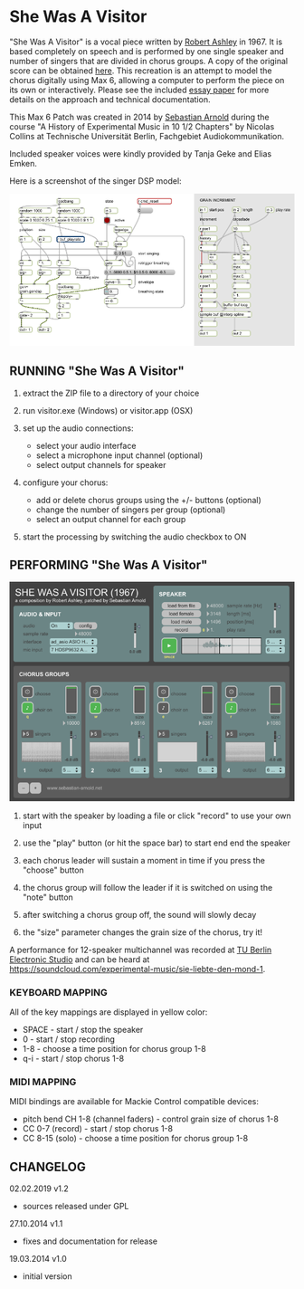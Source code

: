# She Was A Visitor

"She Was A Visitor" is a vocal piece written by [Robert Ashley](https://en.wikipedia.org/wiki/Robert_Ashley) in 1967. It is based completely on speech and is performed by one single speaker and number of singers that are divided in chorus groups. A copy of the original score can be obtained [here](http://www.worldcat.org/oclc/678777368). This recreation is an attempt to model the chorus digitally using Max 6, allowing a computer to perform the piece on its own or interactively. Please see the included [essay paper](doc/She-Was-A-Visitor-recreation.pdf) for more details on the approach and technical documentation.

This Max 6 Patch was created in 2014 by [Sebastian Arnold](http://blog.sebastian-arnold.net/2014/10/she-was-a-visitor/) during the course "A History of Experimental Music in 10 1/2 Chapters" by Nicolas Collins at Technische Universität Berlin, Fachgebiet Audiokommunikation.

Included speaker voices were kindly provided by Tanja Geke and Elias Emken.

Here is a screenshot of the singer DSP model:

<p align="center"><img src="doc/singer.png"></p>


## RUNNING "She Was A Visitor"

1. extract the ZIP file to a directory of your choice

2. run visitor.exe (Windows) or visitor.app (OSX)

3. set up the audio connections:
   - select your audio interface
   - select a microphone input channel (optional)
   - select output channels for speaker

4. configure your chorus:
   - add or delete chorus groups using the +/- buttons (optional)
   - change the number of singers per group (optional)
   - select an output channel for each group

5. start the processing by switching the audio checkbox to ON


## PERFORMING "She Was A Visitor"

<p align="center"><img src="doc/screenshot.png"></p>

1. start with the speaker by loading a file or click "record" to use your own input

2. use the "play" button (or hit the space bar) to start end end the speaker

3. each chorus leader will sustain a moment in time if you press the "choose" button

4. the chorus group will follow the leader if it is switched on using the "note" button

5. after switching a chorus group off, the sound will slowly decay

6. the "size" parameter changes the grain size of the chorus, try it!

A performance for 12-speaker multichannel was recorded at [TU Berlin Electronic Studio](https://www.ak.tu-berlin.de/menue/elektronisches_studio/raum_und_ausstattung/) and can be heard at <https://soundcloud.com/experimental-music/sie-liebte-den-mond-1>.


### KEYBOARD MAPPING

All of the key mappings are displayed in yellow color:

- SPACE   -   start / stop the speaker
- 0       -   start / stop recording
- 1-8     -   choose a time position for chorus group 1-8
- q-i     -   start / stop chorus 1-8


### MIDI MAPPING

MIDI bindings are available for Mackie Control compatible devices:

- pitch bend CH 1-8 (channel faders)  -   control grain size of chorus 1-8
- CC 0-7 (record)                     -   start / stop chorus 1-8
- CC 8-15 (solo)                      -   choose a time position for chorus group 1-8


## CHANGELOG

02.02.2019 v1.2
- sources released under GPL

27.10.2014 v1.1
- fixes and documentation for release

19.03.2014 v1.0
- initial version
